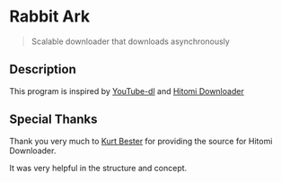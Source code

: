 # Rabbit Ark

> Scalable downloader that downloads asynchronously

## Description

This program is inspired by [YouTube-dl](https://github.com/ytdl-org/youtube-dl/) and [Hitomi Downloader](https://github.com/KurtBestor/Hitomi-Downloader)

## Special Thanks

Thank you very much to [Kurt Bester](https://github.com/KurtBestor) for providing the source for Hitomi Downloader.

It was very helpful in the structure and concept.
